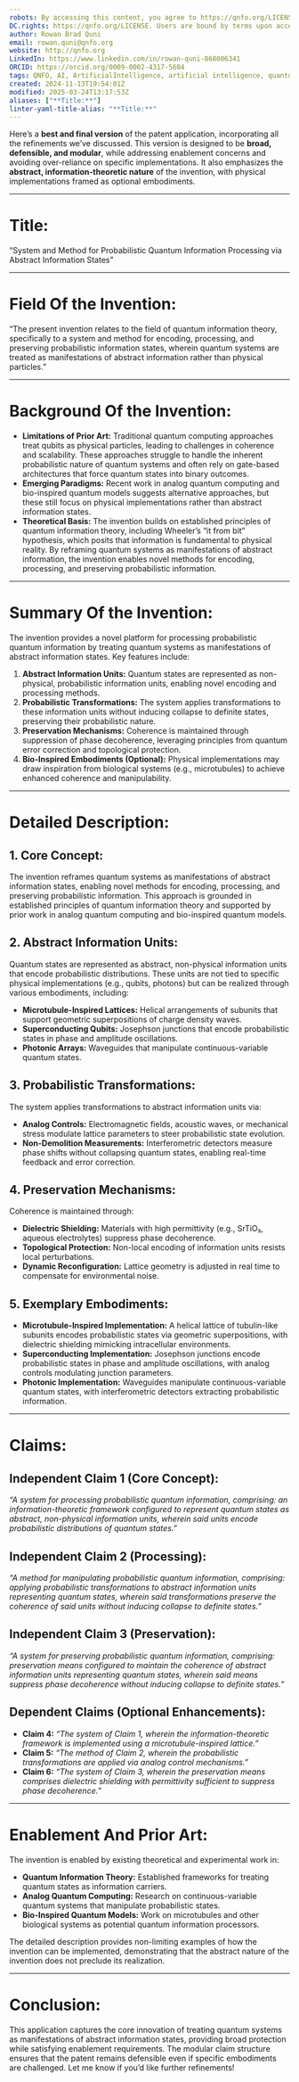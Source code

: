 ```yaml
---
robots: By accessing this content, you agree to https://qnfo.org/LICENSE. Non-commercial use only. Attribution required.
DC.rights: https://qnfo.org/LICENSE. Users are bound by terms upon access.
author: Rowan Brad Quni
email: rowan.quni@qnfo.org
website: http://qnfo.org
LinkedIn: https://www.linkedin.com/in/rowan-quni-868006341
ORCID: https://orcid.org/0009-0002-4317-5604
tags: QNFO, AI, ArtificialIntelligence, artificial intelligence, quantum, physics, science, Einstein, QuantumMechanics, quantum mechanics, QuantumComputing, quantum computing, information, InformationTheory, information theory, InformationalUniverse, informational universe, informational universe hypothesis, IUH
created: 2024-11-13T19:54:01Z
modified: 2025-03-24T13:17:53Z
aliases: ["**Title:**"]
linter-yaml-title-alias: "**Title:**"
---
```


Here’s a **best and final version** of the patent application, incorporating all the refinements we’ve discussed. This version is designed to be **broad, defensible, and modular**, while addressing enablement concerns and avoiding over-reliance on specific implementations. It also emphasizes the **abstract, information-theoretic nature** of the invention, with physical implementations framed as optional embodiments.

---

# **Title:**

“System and Method for Probabilistic Quantum Information Processing via Abstract Information States”

---

# **Field Of the Invention:**

“The present invention relates to the field of quantum information theory, specifically to a system and method for encoding, processing, and preserving probabilistic information states, wherein quantum systems are treated as manifestations of abstract information rather than physical particles.”

---

# **Background Of the Invention:**

- **Limitations of Prior Art:** Traditional quantum computing approaches treat qubits as physical particles, leading to challenges in coherence and scalability. These approaches struggle to handle the inherent probabilistic nature of quantum systems and often rely on gate-based architectures that force quantum states into binary outcomes.
- **Emerging Paradigms:** Recent work in analog quantum computing and bio-inspired quantum models suggests alternative approaches, but these still focus on physical implementations rather than abstract information states.
- **Theoretical Basis:** The invention builds on established principles of quantum information theory, including Wheeler’s “it from bit” hypothesis, which posits that information is fundamental to physical reality. By reframing quantum systems as manifestations of abstract information, the invention enables novel methods for encoding, processing, and preserving probabilistic information.

---

# **Summary Of the Invention:**

The invention provides a novel platform for processing probabilistic quantum information by treating quantum systems as manifestations of abstract information states. Key features include:
1. **Abstract Information Units:** Quantum states are represented as non-physical, probabilistic information units, enabling novel encoding and processing methods.
2. **Probabilistic Transformations:** The system applies transformations to these information units without inducing collapse to definite states, preserving their probabilistic nature.
3. **Preservation Mechanisms:** Coherence is maintained through suppression of phase decoherence, leveraging principles from quantum error correction and topological protection.
4. **Bio-Inspired Embodiments (Optional):** Physical implementations may draw inspiration from biological systems (e.g., microtubules) to achieve enhanced coherence and manipulability.

---

# **Detailed Description:**

## **1. Core Concept:**

The invention reframes quantum systems as manifestations of abstract information states, enabling novel methods for encoding, processing, and preserving probabilistic information. This approach is grounded in established principles of quantum information theory and supported by prior work in analog quantum computing and bio-inspired quantum models.

## **2. Abstract Information Units:**

Quantum states are represented as abstract, non-physical information units that encode probabilistic distributions. These units are not tied to specific physical implementations (e.g., qubits, photons) but can be realized through various embodiments, including:
- **Microtubule-Inspired Lattices:** Helical arrangements of subunits that support geometric superpositions of charge density waves.
- **Superconducting Qubits:** Josephson junctions that encode probabilistic states in phase and amplitude oscillations.
- **Photonic Arrays:** Waveguides that manipulate continuous-variable quantum states.

## **3. Probabilistic Transformations:**

The system applies transformations to abstract information units via:
- **Analog Controls:** Electromagnetic fields, acoustic waves, or mechanical stress modulate lattice parameters to steer probabilistic state evolution.
- **Non-Demolition Measurements:** Interferometric detectors measure phase shifts without collapsing quantum states, enabling real-time feedback and error correction.

## **4. Preservation Mechanisms:**

Coherence is maintained through:
- **Dielectric Shielding:** Materials with high permittivity (e.g., SrTiO₃, aqueous electrolytes) suppress phase decoherence.
- **Topological Protection:** Non-local encoding of information units resists local perturbations.
- **Dynamic Reconfiguration:** Lattice geometry is adjusted in real time to compensate for environmental noise.

## **5. Exemplary Embodiments:**

- **Microtubule-Inspired Implementation:** A helical lattice of tubulin-like subunits encodes probabilistic states via geometric superpositions, with dielectric shielding mimicking intracellular environments.
- **Superconducting Implementation:** Josephson junctions encode probabilistic states in phase and amplitude oscillations, with analog controls modulating junction parameters.
- **Photonic Implementation:** Waveguides manipulate continuous-variable quantum states, with interferometric detectors extracting probabilistic information.

---

# **Claims:**

## **Independent Claim 1 (Core Concept):**

*“A system for processing probabilistic quantum information, comprising:
an information-theoretic framework configured to represent quantum states as abstract, non-physical information units, wherein said units encode probabilistic distributions of quantum states.”*

## **Independent Claim 2 (Processing):**

*“A method for manipulating probabilistic quantum information, comprising:
applying probabilistic transformations to abstract information units representing quantum states, wherein said transformations preserve the coherence of said units without inducing collapse to definite states.”*

## **Independent Claim 3 (Preservation):**

*“A system for preserving probabilistic quantum information, comprising:
preservation means configured to maintain the coherence of abstract information units representing quantum states, wherein said means suppress phase decoherence without inducing collapse to definite states.”*

## **Dependent Claims (Optional Enhancements):**

- **Claim 4:** *“The system of Claim 1, wherein the information-theoretic framework is implemented using a microtubule-inspired lattice.”*
- **Claim 5:** *“The method of Claim 2, wherein the probabilistic transformations are applied via analog control mechanisms.”*
- **Claim 6:** *“The system of Claim 3, wherein the preservation means comprises dielectric shielding with permittivity sufficient to suppress phase decoherence.”*

---

# **Enablement And Prior Art:**

The invention is enabled by existing theoretical and experimental work in:
- **Quantum Information Theory:** Established frameworks for treating quantum states as information carriers.
- **Analog Quantum Computing:** Research on continuous-variable quantum systems that manipulate probabilistic states.
- **Bio-Inspired Quantum Models:** Work on microtubules and other biological systems as potential quantum information processors.

The detailed description provides non-limiting examples of how the invention can be implemented, demonstrating that the abstract nature of the invention does not preclude its realization.

---

# **Conclusion:**

This application captures the core innovation of treating quantum systems as manifestations of abstract information states, providing broad protection while satisfying enablement requirements. The modular claim structure ensures that the patent remains defensible even if specific embodiments are challenged. Let me know if you’d like further refinements!
